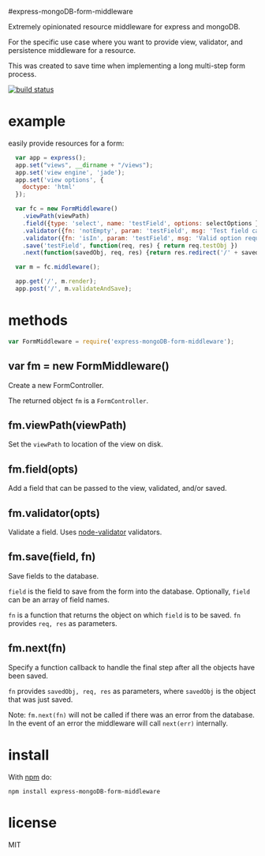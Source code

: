 #express-mongoDB-form-middleware

Extremely opinionated resource middleware for express and mongoDB.

For the specific use case where you want to provide view, validator, and persistence middleware for a resource.

This was created to save time when implementing a long multi-step form process.

[![build status](https://secure.travis-ci.org/nickpoorman/express-mongoDB-form-middleware.png)](https://travis-ci.org/nickpoorman/express-mongoDB-form-middleware)

# example

easily provide resources for a form:

``` js
  var app = express();
  app.set("views", __dirname + "/views");
  app.set('view engine', 'jade');
  app.set('view options', {
    doctype: 'html'
  });

  var fc = new FormMiddleware()
    .viewPath(viewPath)
    .field({type: 'select', name: 'testField', options: selectOptions })
    .validator({fn: 'notEmpty', param: 'testField', msg: 'Test field cannot be empty'})
    .validator({fn: 'isIn', param: 'testField', msg: 'Valid option required', }, selectOptions)
    .save('testField', function(req, res) { return req.testObj })
    .next(function(savedObj, req, res) {return res.redirect('/' + savedObj.id); })

  var m = fc.middleware();

  app.get('/', m.render);
  app.post('/', m.validateAndSave);

```

# methods

``` js
var FormMiddleware = require('express-mongoDB-form-middleware');
```

## var fm = new FormMiddleware()

Create a new FormController.

The returned object `fm` is a `FormController`. 

## fm.viewPath(viewPath)

Set the `viewPath` to location of the view on disk.

## fm.field(opts)

Add a field that can be passed to the view, validated, and/or saved.

## fm.validator(opts)

Validate a field. Uses [node-validator](https://github.com/chriso/node-validator) validators.

## fm.save(field, fn)

Save fields to the database.

`field` is the field to save from the form into the database. Optionally, `field` can be an array of field names.

`fn` is a function that returns the object on which `field` is to be saved. `fn` provides `req, res` as parameters.

## fm.next(fn)

Specify a function callback to handle the final step after all the objects have been saved.

`fn` provides `savedObj, req, res` as parameters, where `savedObj` is the object that was just saved. 

Note: `fm.next(fn)` will not be called if there was an error from the database. In the event of an error the middleware will call `next(err)` internally.

# install

With [npm](https://npmjs.org) do:

```
npm install express-mongoDB-form-middleware
```

# license

MIT